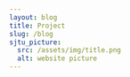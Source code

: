 ```yaml
---
layout: blog
title: Project
slug: /blog
sjtu_picture:
  src: /assets/img/title.png
  alt: website picture
---
```


<br />
